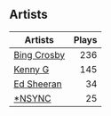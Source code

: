 ## Artists
Artists | Plays 
----- | -----: 
[Bing Crosby](/artists/bing-crosby-1864) | 236
[Kenny G](/artists/kenny-g-7789) | 145
[Ed Sheeran](/artists/ed-sheeran-396790) | 34
[*NSYNC](/artists/nsync-31882) | 25

